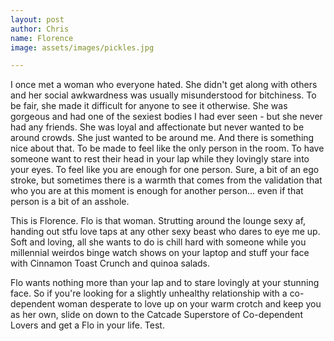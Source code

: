 ```yaml
---
layout: post
author: Chris
name: Florence
image: assets/images/pickles.jpg

---
```

I once met a woman who everyone hated. She didn't get along with others and her social awkwardness was usually misunderstood for bitchiness. To be fair, she made it difficult for anyone to see it otherwise. She was gorgeous and had one of the sexiest bodies I had ever seen - but she never had any friends. She was loyal and affectionate but never wanted to be around crowds. She just wanted to be around me. And there is something nice about that. To be made to feel like the only person in the room. To have someone want to rest their head in your lap while they lovingly stare into your eyes. To feel like you are enough for one person. Sure, a bit of an ego stroke, but sometimes there is a warmth that comes from the validation that who you are at this moment is enough for another person... even if that person is a bit of an asshole.

This is Florence. Flo is that woman. Strutting around the lounge sexy af, handing out stfu love taps at any other sexy beast who dares to eye me up. Soft and loving, all she wants to do is chill hard with someone while you millennial weirdos binge watch shows on your laptop and stuff your face with Cinnamon Toast Crunch and quinoa salads.

Flo wants nothing more than your lap and to stare lovingly at your stunning face. So if you're looking for a slightly unhealthy relationship with a co-dependent woman desperate to love up on your warm crotch and keep you as her own, slide on down to the Catcade Superstore of Co-dependent Lovers and get a Flo in your life. Test.